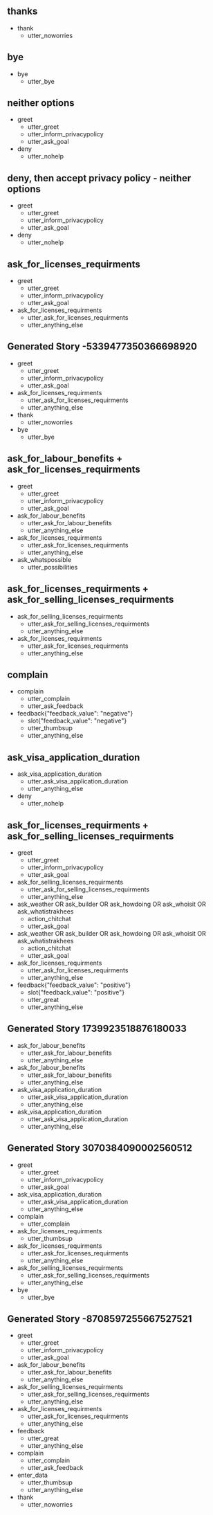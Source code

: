 ## thanks
* thank
    - utter_noworries

## bye
* bye
    - utter_bye

## neither options
* greet
    - utter_greet
    - utter_inform_privacypolicy
    - utter_ask_goal
* deny
    - utter_nohelp

## deny, then accept privacy policy - neither options
* greet
    - utter_greet
    - utter_inform_privacypolicy
    - utter_ask_goal
* deny
    - utter_nohelp

## ask_for_licenses_requirments
* greet
    - utter_greet
    - utter_inform_privacypolicy
    - utter_ask_goal
* ask_for_licenses_requirments
    - utter_ask_for_licenses_requirments
    - utter_anything_else

## Generated Story -5339477350366698920
* greet
    - utter_greet
    - utter_inform_privacypolicy
    - utter_ask_goal
* ask_for_licenses_requirments
    - utter_ask_for_licenses_requirments
    - utter_anything_else
* thank
    - utter_noworries
* bye
    - utter_bye

## ask_for_labour_benefits + ask_for_licenses_requirments
* greet
    - utter_greet
    - utter_inform_privacypolicy
    - utter_ask_goal
* ask_for_labour_benefits
    - utter_ask_for_labour_benefits
    - utter_anything_else
* ask_for_licenses_requirments
    - utter_ask_for_licenses_requirments
    - utter_anything_else
* ask_whatspossible
    - utter_possibilities

## ask_for_licenses_requirments + ask_for_selling_licenses_requirments
* ask_for_selling_licenses_requirments
    - utter_ask_for_selling_licenses_requirments
    - utter_anything_else
* ask_for_licenses_requirments
    - utter_ask_for_licenses_requirments
    - utter_anything_else

## complain
* complain
    - utter_complain
    - utter_ask_feedback
* feedback{"feedback_value": "negative"}
    - slot{"feedback_value": "negative"}
    - utter_thumbsup
    - utter_anything_else

## ask_visa_application_duration
* ask_visa_application_duration
    - utter_ask_visa_application_duration
    - utter_anything_else
* deny
    - utter_nohelp

## ask_for_licenses_requirments + ask_for_selling_licenses_requirments
* greet
    - utter_greet
    - utter_inform_privacypolicy
    - utter_ask_goal
* ask_for_selling_licenses_requirments
    - utter_ask_for_selling_licenses_requirments
    - utter_anything_else
* ask_weather OR ask_builder OR ask_howdoing OR ask_whoisit OR ask_whatistrakhees
    - action_chitchat
    - utter_ask_goal
* ask_weather OR ask_builder OR ask_howdoing OR ask_whoisit OR ask_whatistrakhees
    - action_chitchat
    - utter_ask_goal
* ask_for_licenses_requirments
    - utter_ask_for_licenses_requirments
    - utter_anything_else
* feedback{"feedback_value": "positive"}
    - slot{"feedback_value": "positive"}
    - utter_great
    - utter_anything_else
    


## Generated Story 1739923518876180033
* ask_for_labour_benefits
    - utter_ask_for_labour_benefits
    - utter_anything_else
* ask_for_labour_benefits
    - utter_ask_for_labour_benefits
    - utter_anything_else
* ask_visa_application_duration
    - utter_ask_visa_application_duration
    - utter_anything_else
* ask_visa_application_duration
    - utter_ask_visa_application_duration
    - utter_anything_else

## Generated Story 3070384090002560512
* greet
    - utter_greet
    - utter_inform_privacypolicy
    - utter_ask_goal
* ask_visa_application_duration
    - utter_ask_visa_application_duration
    - utter_anything_else
* complain
    - utter_complain
* ask_for_licenses_requirments
    - utter_thumbsup
* ask_for_licenses_requirments
    - utter_ask_for_licenses_requirments
    - utter_anything_else
* ask_for_selling_licenses_requirments
    - utter_ask_for_selling_licenses_requirments
    - utter_anything_else
* bye
    - utter_bye

## Generated Story -8708597255667527521
* greet
    - utter_greet
    - utter_inform_privacypolicy
    - utter_ask_goal
* ask_for_labour_benefits
    - utter_ask_for_labour_benefits
    - utter_anything_else
* ask_for_selling_licenses_requirments
    - utter_ask_for_selling_licenses_requirments
    - utter_anything_else
* ask_for_licenses_requirments
    - utter_ask_for_licenses_requirments
    - utter_anything_else
* feedback
    - utter_great
    - utter_anything_else
* complain
    - utter_complain
    - utter_ask_feedback
* enter_data
    - utter_thumbsup
    - utter_anything_else
* thank
    - utter_noworries

